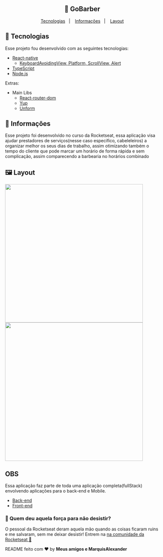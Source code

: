 <h2 align="center">
    🚀 GoBarber
</h2>

<p align="center">
    <a href="#rocket-tecnologias">Tecnologias</a>&nbsp;&nbsp;&nbsp;|&nbsp;&nbsp;&nbsp;
    <a href="#-informações">Informações</a>&nbsp;&nbsp;&nbsp;|&nbsp;&nbsp;&nbsp;
    <a href="#-layout">Layout</a>
</p>

## :rocket: Tecnologias

Esse projeto fou desenvolvido com as seguintes tecnologias:

- [React-native](https://reactnative.dev/)
  - [KeyboardAvoidingView, Platform, ScrollView, Alert](https://reactnative.dev/docs/getting-started)
- [TypeScript](https://typescriptlang.org)
- [Node.js](https://nodejs.org/en/)

Extras:

- Main Libs
    - [React-router-dom](https://reactrouter.com/web/guides/quick-start)
    - [Yup](https://www.npmjs.com/package/yup)
    - [Unform](https://unform.dev/)

## 🤔 Informações

Esse projeto foi desenvolvido no curso da Rocketseat, essa aplicação visa ajudar prestadores de serviços(nesse caso especifico, cabeleleiros) a organizar melhor os seus dias de trabalho, assim otimizando também o tempo do cliente que pode marcar um horário de forma rápida e sem complicação, assim comparecendo a barbearia no horários combinado

## 🖼 Layout


<img src="https://user-images.githubusercontent.com/51330232/97711786-4c2a6800-1a9c-11eb-9119-95d1f0522be5.jpg" width="450"/>
<img src="https://user-images.githubusercontent.com/51330232/97711517-f2c23900-1a9b-11eb-8049-52850c9d120e.jpg" width="450"/>

## OBS
Essa aplicação faz parte de toda uma aplicação completa(fullStack) envolvendo aplicações para o back-end e Mobile.
  - [Back-end]()
  - [Front-end](https://github.com/MarquisAlexander/goBarber-web)

### :muscle: Quem deu aquela força para não desistir?

O pessoal da Rocketseat deram aquela mão quando as coisas ficaram ruins e me salvaram, sem me deixar desistir!
Entrem na [na comunidade da Rocketseat :rocket:](https://discordapp.com/invite/gCRAFhc)

README feito com ❤️ by **Meus amigos e MarquisAlexander**